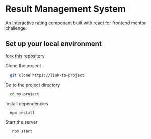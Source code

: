 # Result Management System

An Interactive rating component built with react for frontend mentor challenge.

## Set up your local environment

fork [this](https://github.com/YashJain2409/Rating-component) repository

Clone the project

```bash
  git clone https://link-to-project
```

Go to the project directory

```bash
  cd my-project
```

Install dependencies

```bash
  npm install
```

Start the server

```bash
   npm start
```
